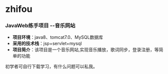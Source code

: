 # zhifou
### JavaWeb练手项目 --音乐网站

- **项目环境**：java8、tomcat7.0、MySQL数据库
- **采用的技术栈**：jsp+servlet+mysql
- **项目简介**：该项目是一个音乐网站,实现音乐播放，歌词同步，登录注册，等简单的功能


初学者可自行下载学习，有什么问题可以私我。